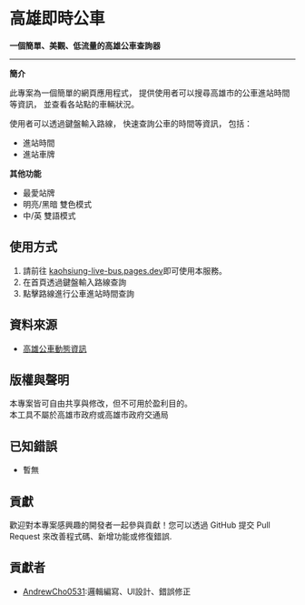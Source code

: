 # 高雄即時公車

**一個簡單、美觀、低流量的高雄公車查詢器**

---

**簡介**

此專案為一個簡單的網頁應用程式，
提供使用者可以搜尋高雄市的公車進站時間等資訊，
並查看各站點的車輛狀況。

使用者可以透過鍵盤輸入路線，
快速查詢公車的時間等資訊，
包括：
* 進站時間
* 進站車牌

**其他功能**
* 最愛站牌
* 明亮/黑暗 雙色模式
* 中/英 雙語模式


## 使用方式

1. 請前往 [kaohsiung-live-bus.pages.dev](https://kaohsiung-live-bus.pages.dev/)即可使用本服務。
2. 在首頁透過鍵盤輸入路線查詢
3. 點擊路線進行公車進站時間查詢


## 資料來源

-  [高雄公車動態資訊](https://ibus.tbkc.gov.tw/ibus/)

## 版權與聲明

本專案皆可自由共享與修改，但不可用於盈利目的。  
本工具不屬於高雄市政府或高雄市政府交通局

## 已知錯誤

* 暫無


## 貢獻

歡迎對本專案感興趣的開發者一起參與貢獻！您可以透過 GitHub 提交 Pull Request 來改善程式碼、新增功能或修復錯誤.

## 貢獻者

* [AndrewCho0531](https://github.com/AndrewCho0531):邏輯編寫、UI設計、錯誤修正

